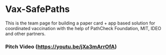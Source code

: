 # Vax-SafePaths
This is the team page for building a paper card + app based solution for coordinated vaccination with the help of PathCheck Foundation, MIT, IDEO and other partners.

### Pitch Video (https://youtu.be/jXa3mArrOfA)
